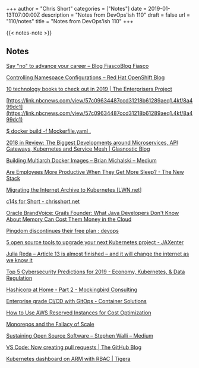 +++
author = "Chris Short"
categories = ["Notes"]
date = 2019-01-13T07:00:00Z
description = "Notes from DevOps'ish 110"
draft = false
url = "110/notes"
title = "Notes from DevOps'ish 110"
+++

{{< notes-note >}}

## Notes

[Say "no" to advance your career – Blog FiascoBlog Fiasco](https://funnelfiasco.com/blog/2019/01/10/say-no-to-advance-your-career/)

[Controlling Namespace Configurations – Red Hat OpenShift Blog](https://blog.openshift.com/controlling-namespace-configurations/)

[10 technology books to check out in 2019 | The Enterprisers Project](https://enterprisersproject.com/article/2019/1/10-technology-books-check-out-2019)

[https://link.nbcnews.com/view/57c09634487ccd31218b61289aeq1.4kf/8a499dc1](https://link.nbcnews.com/view/57c09634487ccd31218b61289aeq1.4kf/8a499dc1)

[$ docker build -f Mockerfile.yaml .](https://matt-rickard.com/building-a-new-dockerfile-frontend/)

[2018 in Review: The Biggest Developments around Microservices, API Gateways, Kubernetes and Service Mesh | Glasnostic Blog](https://glasnostic.com/blog/2018-review-predictions-microservices-api-gateways-kubernetes-service-mesh)

[Building Multiarch Docker Images – Brian Michalski – Medium](https://medium.com/@bamnet/building-multiarch-docker-images-8a70002b3476)

[Are Employees More Productive When They Get More Sleep? - The New Stack](https://thenewstack.io/are-employees-more-productive-when-they-get-more-sleep/)

[Migrating the Internet Archive to Kubernetes [LWN.net]](https://lwn.net/Articles/775832/)

[c14s for Short - chrisshort.net](https://chrisshort.net/c14s-for-short/)

[Oracle BrandVoice: Grails Founder: What Java Developers Don't Know About Memory Can Cost Them Money in the Cloud](https://www.forbes.com/sites/oracle/2019/01/07/grails-founder-what-java-developers-dont-know-about-memory-can-cost-them-money-in-the-cloud/#5608a42744e1)

[Pingdom discontinues their free plan : devops](https://www.reddit.com/r/devops/comments/adjhmd/pingdom_discontinues_their_free_plan/)

[5 open source tools to upgrade your next Kubernetes project - JAXenter](https://jaxenter.com/5-kubernetes-open-source-tools-154333.html)

[Julia Reda – Article 13 is almost finished – and it will change the internet as we know it](https://juliareda.eu/2019/01/article-13-almost-finished/)

[Top 5 Cybersecurity Predictions for 2019 - Economy, Kubernetes, & Data Regulation](https://auth0.com/blog/top-5-cybersecurity-predictions-for-2019/)

[Hashicorp at Home - Part 2 - Mockingbird Consulting](https://www.mockingbirdconsulting.co.uk/blog/2019-01-08-hashicorp-at-home-part-2/)

[Enterprise grade CI/CD with GitOps - Container Solutions](https://container-solutions.com/enterprise-grade-ci-cd-with-gitops/)

[How to Use AWS Reserved Instances for Cost Optimization](https://blog.cloudability.com/aws-reserved-instances-cost-optimization/)

[Monorepos and the Fallacy of Scale](https://presumably.de/monorepos-and-the-fallacy-of-scale.html)

[Sustaining Open Source Software – Stephen Walli – Medium](https://medium.com/@stephenrwalli/sustaining-open-source-software-4a62a4b6d0f3)

[VS Code: Now creating pull requests | The GitHub Blog](https://blog.github.com/2019-01-07-create-pull-requests-in-vscode/)

[Kubernetes dashboard on ARM with RBAC | Tigera](https://www.tigera.io/blog/kubernetes-dashboard-on-arm-with-rbac/)
